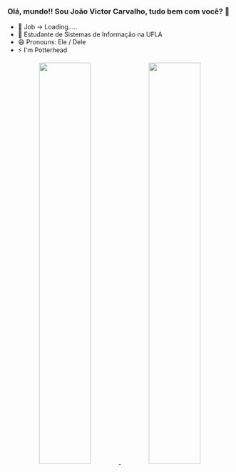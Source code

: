 ### Olá, mundo!! Sou João Victor Carvalho, tudo bem com você? 🎒



- 🔭 Job -> Loading.....
- 🌱 Estudante de Sistemas de Informação na UFLA
- 😄 Pronouns: Ele / Dele
- ⚡ I'm Potterhead

<div align="center">
  <a href="https://github.com/JaoVCarvalho">
  <img width="48%" src="https://github-readme-stats.vercel.app/api?username=JaoVCarvalho&show_icons=true&theme=tokyonight&include_all_commits=true&count_private=true"/>
  <img width="48%" src="https://github-readme-stats.vercel.app/api/top-langs/?username=JaoVCarvalho&layout=compact&langs_count=7&theme=tokyonight"/>
</div>

